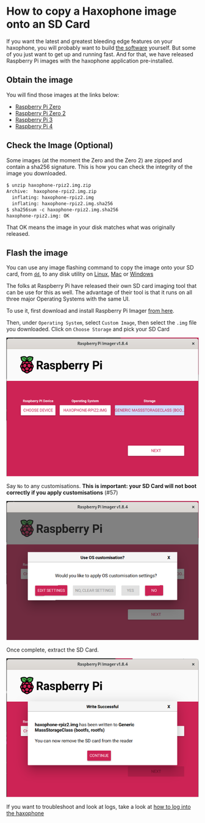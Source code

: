 # How to copy a Haxophone image onto an SD Card

If you want the latest and greatest bleeding edge features on your haxophone, you will probably want to build [the software](https://github.com/cardonabits/haxo-rs) yourself.  But some of you just want to get up and running fast.  And for that, we have released Raspberry Pi images with the haxophone application pre-installed.

## Obtain the image

You will find those images at the links below:

* [Raspberry Pi Zero](https://bit.ly/haxo-rpiz)
* [Raspberry Pi Zero 2](https://bit.ly/haxo-rpiz2)
* [Raspberry Pi 3](https://bit.ly/haxo-rpi3)
* [Raspberry Pi 4](https://bit.ly/haxo-rpi4)

## Check the Image (Optional)

Some images (at the moment the Zero and the Zero 2) are zipped and contain a sha256 signature.  This is how you can check the integrity of the image you downloaded.

```
$ unzip haxophone-rpiz2.img.zip 
Archive:  haxophone-rpiz2.img.zip
  inflating: haxophone-rpiz2.img     
  inflating: haxophone-rpiz2.img.sha256  
$ sha256sum -c haxophone-rpiz2.img.sha256 
haxophone-rpiz2.img: OK
```

That OK means the image in your disk matches what was originally released.

## Flash the image

You can use any image flashing command to copy the image onto your SD card, from [`dd`](https://man7.org/linux/man-pages/man1/dd.1.html), to any disk utility on [Linux](https://gitlab.gnome.org/GNOME/gnome-disk-utility), [Mac](https://support.apple.com/guide/disk-utility/welcome/mac) or [Windows](https://learn.microsoft.com/en-us/windows-server/administration/windows-commands/diskpart)

The folks at Raspberry Pi have released their own SD card imaging tool that can be use for this as well.  The advantage of their tool is that it runs on all three major Operating Systems with the same UI.

To use it, first download and install Raspberry Pi Imager [from here](https://www.raspberrypi.com/software/).

Then, under `Operating System`, select `Custom Image`, then select the `.img` file you downloaded.
Click on `Choose Storage` and pick your SD Card

![](./images/rpi-imager-1.png)

Say `No` to any customisations.  **This is important:  your SD Card will not boot correctly if you apply customisations** (#57)

![](./images/rpi-imager-2.png)

Once complete, extract the SD Card.

![](./images/rpi-imager-4.png)

If you want to troubleshoot and look at logs, take a look at [how to log into the haxophone](./login.md)
